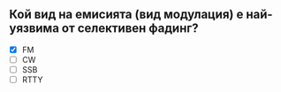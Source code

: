 ## Кой вид на емисията (вид модулация) е най-уязвима от селективен фадинг?

<!-- Верният отговор е отбелязан с [X] -->

- [X] FM
- [ ] CW
- [ ] SSB
- [ ] RTTY
